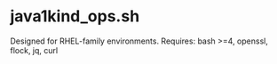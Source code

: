 # java1kind_ops.sh
Designed for RHEL-family environments. Requires: bash >=4, openssl, flock, jq, curl
